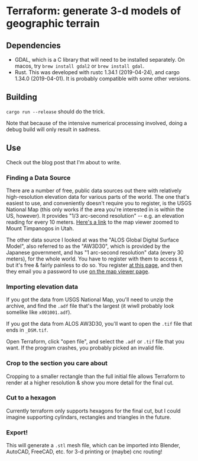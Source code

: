 
# Terraform: generate 3-d models of geographic terrain

## Dependencies

- GDAL, which is a C library that will need to be installed separately. On macos, try `brew install gdal2` or `brew install gdal`.
- Rust. This was developed with rustc 1.34.1 (2019-04-24), and cargo 1.34.0 (2019-04-01). It is probably compatible with some other versions.

## Building

`cargo run --release` should do the trick.

Note that because of the intensive numerical processing involved, doing a debug build will only result in sadness.

## Use

Check out the blog post that I'm about to write.

### Finding a Data Source
There are a number of free, public data sources out there with relatively
high-resolution elevation data for various parts of the world. The one that's
easiest to use, and conveniently doesn't require you to register, is the USGS
National Map (this only works if the area you're interested in is within the
US, however). It provides "1/3 arc-second resolution" -- e.g. an elevation
reading for every 10 meters. [Here's a
link](https://viewer.nationalmap.gov/basic/?basemap=b1&category=ned&q=&zoom=11&bbox=-111.99426681,40.14528109,-111.23003036,40.59204857&preview=&avail=&refpoly=)
to the map viewer zoomed to Mount Timpanogos in Utah.

The other data source I looked at was the "ALOS Global Digital Surface
Model", also referred to as the "AW3D30", which is provided by the Japanese
government, and has "1 arc-second resolution" data (every 30 meters), for the
whole world. You have to register with them to access it, but it's free &
fairly painless to do so. You register [at this
page](https://www.eorc.jaxa.jp/ALOS/en/aw3d30/registration.htm), and then
they email you a password to use [on the map viewer
page](https://www.eorc.jaxa.jp/ALOS/en/aw3d30/data/index.htm).

### Importing elevation data

If you got the data from USGS National Map, you'll need to unzip the archive, and find the `.adf` file that's the largest (it wiwll probably look somelike like `x001001.adf`).

If you got the data from ALOS AW3D30, you'll want to open the `.tif` file that ends in `_DSM.tif`.

Open Terraform, click "open file", and select the `.adf` or `.tif` file that you want. If the program crashes, you probably picked an invalid file.

### Crop to the section you care about

Cropping to a smaller rectangle than the full initial file allows Terraform to render at a higher resolution & show you more detail for the final cut.

### Cut to a hexagon

Currently terraform only supports hexagons for the final cut, but I could imagine supporting cylindars, rectangles and triangles in the future.

### Export!

This will generate a `.stl` mesh file, which can be imported into Blender, AutoCAD, FreeCAD, etc. for 3-d printing or (maybe) cnc routing!

